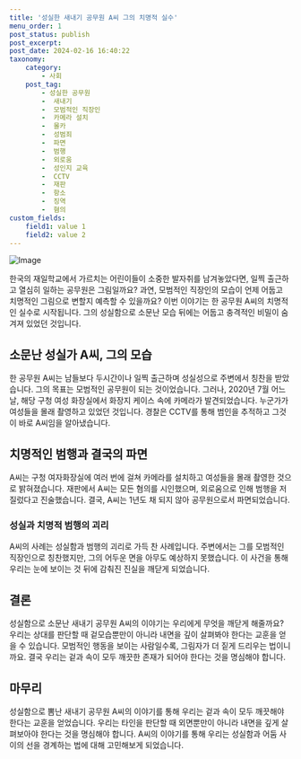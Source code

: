 ```yaml
---
title: '성실한 새내기 공무원 A씨 그의 치명적 실수'
menu_order: 1
post_status: publish
post_excerpt: 
post_date: 2024-02-16 16:40:22
taxonomy:
    category:
        - 사회
    post_tag:
        - 성실한 공무원
        -  새내기
        -  모범적인 직장인
        -  카메라 설치
        -  몰카
        -  성범죄
        -  파면
        -  범행
        -  외로움
        -  성인지 교육
        -  CCTV
        -  재판
        -  항소
        -  징역
        -  혐의
custom_fields:
    field1: value 1
    field2: value 2
---
```


![Image](https://imgnews.pstatic.net/image/018/2024/02/10/0005671167_001_20240210000201055.jpg?type=w647)

한국의 재일학교에서 가르치는 어린이들이 소중한 발자취를 남겨놓았다면, 일찍 출근하고 열심히 일하는 공무원은 그림일까요? 과연, 모범적인 직장인의 모습이 언제 어둡고 치명적인 그림으로 변할지 예측할 수 있을까요? 이번 이야기는 한 공무원 A씨의 치명적인 실수로 시작됩니다. 그의 성실함으로 소문난 모습 뒤에는 어둡고 충격적인 비밀이 숨겨져 있었던 것입니다.
## 소문난 성실가 A씨, 그의 모습
한 공무원 A씨는 남들보다 두시간이나 일찍 출근하며 성실성으로 주변에서 칭찬을 받았습니다. 그의 목표는 모범적인 공무원이 되는 것이었습니다. 그러나, 2020년 7월 어느 날, 해당 구청 여성 화장실에서 화장지 케이스 속에 카메라가 발견되었습니다. 누군가가 여성들을 몰래 촬영하고 있었던 것입니다. 경찰은 CCTV를 통해 범인을 추적하고 그것이 바로 A씨임을 알아냈습니다.
## 치명적인 범행과 결국의 파면
A씨는 구청 여자화장실에 여러 번에 걸쳐 카메라를 설치하고 여성들을 몰래 촬영한 것으로 밝혀졌습니다. 재판에서 A씨는 모든 혐의를 시인했으며, 외로움으로 인해 범행을 저질렀다고 진술했습니다. 결국, A씨는 1년도 채 되지 않아 공무원으로서 파면되었습니다.
### 성실과 치명적 범행의 괴리
A씨의 사례는 성실함과 범행의 괴리로 가득 찬 사례입니다. 주변에서는 그를 모범적인 직장인으로 칭찬했지만, 그의 어두운 면을 아무도 예상하지 못했습니다. 이 사건을 통해 우리는 눈에 보이는 것 뒤에 감춰진 진실을 깨닫게 되었습니다.
## 결론
성실함으로 소문난 새내기 공무원 A씨의 이야기는 우리에게 무엇을 깨닫게 해줄까요? 우리는 상대를 판단할 때 겉모습뿐만이 아니라 내면을 깊이 살펴봐야 한다는 교훈을 얻을 수 있습니다. 모범적인 행동을 보이는 사람일수록, 그림자가 더 짙게 드리우는 법이니까요. 결국 우리는 겉과 속이 모두 깨끗한 존재가 되어야 한다는 것을 명심해야 합니다.
## 마무리
성실함으로 뽐난 새내기 공무원 A씨의 이야기를 통해 우리는 겉과 속이 모두 깨끗해야 한다는 교훈을 얻었습니다. 우리는 타인을 판단할 때 외면뿐만이 아니라 내면을 깊게 살펴보아야 한다는 것을 명심해야 합니다. A씨의 이야기를 통해 우리는 성실함과 어둠 사이의 선을 경계하는 법에 대해 고민해보게 되었습니다.
